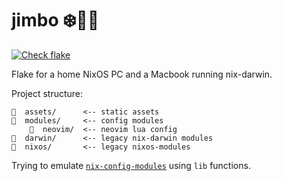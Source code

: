 # jimbo ❄️🧑‍🌾

[![Check flake](https://github.com/kranners/jimbo/actions/workflows/test.yml/badge.svg)](https://github.com/kranners/jimbo/actions/workflows/test.yml)

Flake for a home NixOS PC and a Macbook running nix-darwin.

Project structure:
```
📁  assets/      <-- static assets
📁  modules/     <-- config modules
    📁  neovim/  <-- neovim lua config
📁  darwin/      <-- legacy nix-darwin modules
📁  nixos/       <-- legacy nixos-modules
```

Trying to emulate [`nix-config-modules`](https://github.com/chadac/nix-config-modules) using `lib` functions.

